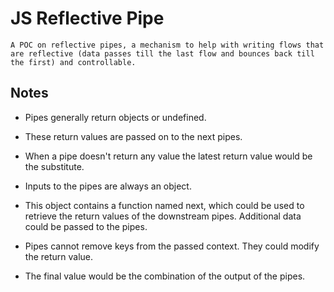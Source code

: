 # JS Reflective Pipe

	A POC on reflective pipes, a mechanism to help with writing flows that are reflective (data passes till the last flow and bounces back till the first) and controllable.

## Notes

* Pipes generally return objects or undefined.

* These return values are passed on to the next pipes.

* When a pipe doesn't return any value the latest return value would be the substitute.

* Inputs to the pipes are always an object.

* This object contains a function named next, which could be used to retrieve the return values of the downstream pipes. Additional data could be passed to the pipes.

* Pipes cannot remove keys from the passed context. They could modify the return value.

* The final value would be the combination of the output of the pipes.

